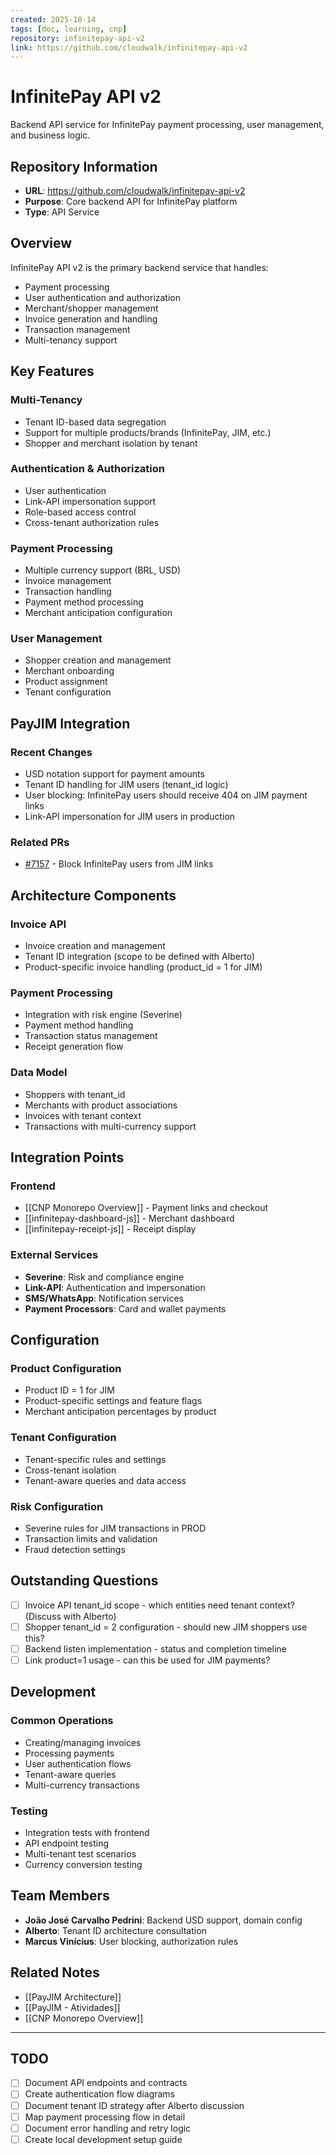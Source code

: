 ```yaml
---
created: 2025-10-14
tags: [doc, learning, cnp]
repository: infinitepay-api-v2
link: https://github.com/cloudwalk/infinitepay-api-v2
---
```


# InfinitePay API v2

Backend API service for InfinitePay payment processing, user management, and business logic.

## Repository Information

- **URL**: https://github.com/cloudwalk/infinitepay-api-v2
- **Purpose**: Core backend API for InfinitePay platform
- **Type**: API Service

## Overview

InfinitePay API v2 is the primary backend service that handles:
- Payment processing
- User authentication and authorization
- Merchant/shopper management
- Invoice generation and handling
- Transaction management
- Multi-tenancy support

## Key Features

### Multi-Tenancy
- Tenant ID-based data segregation
- Support for multiple products/brands (InfinitePay, JIM, etc.)
- Shopper and merchant isolation by tenant

### Authentication & Authorization
- User authentication
- Link-API impersonation support
- Role-based access control
- Cross-tenant authorization rules

### Payment Processing
- Multiple currency support (BRL, USD)
- Invoice management
- Transaction handling
- Payment method processing
- Merchant anticipation configuration

### User Management
- Shopper creation and management
- Merchant onboarding
- Product assignment
- Tenant configuration

## PayJIM Integration

### Recent Changes
- USD notation support for payment amounts
- Tenant ID handling for JIM users (tenant_id logic)
- User blocking: InfinitePay users should receive 404 on JIM payment links
- Link-API impersonation for JIM users in production

### Related PRs
- [#7157](https://github.com/cloudwalk/infinitepay-api-v2/pull/7157) - Block InfinitePay users from JIM links

## Architecture Components

### Invoice API
- Invoice creation and management
- Tenant ID integration (scope to be defined with Alberto)
- Product-specific invoice handling (product_id = 1 for JIM)

### Payment Processing
- Integration with risk engine (Severine)
- Payment method handling
- Transaction status management
- Receipt generation flow

### Data Model
- Shoppers with tenant_id
- Merchants with product associations
- Invoices with tenant context
- Transactions with multi-currency support

## Integration Points

### Frontend
- [[CNP Monorepo Overview]] - Payment links and checkout
- [[infinitepay-dashboard-js]] - Merchant dashboard
- [[infinitepay-receipt-js]] - Receipt display

### External Services
- **Severine**: Risk and compliance engine
- **Link-API**: Authentication and impersonation
- **SMS/WhatsApp**: Notification services
- **Payment Processors**: Card and wallet payments

## Configuration

### Product Configuration
- Product ID = 1 for JIM
- Product-specific settings and feature flags
- Merchant anticipation percentages by product

### Tenant Configuration
- Tenant-specific rules and settings
- Cross-tenant isolation
- Tenant-aware queries and data access

### Risk Configuration
- Severine rules for JIM transactions in PROD
- Transaction limits and validation
- Fraud detection settings

## Outstanding Questions

- [ ] Invoice API tenant_id scope - which entities need tenant context? (Discuss with Alberto)
- [ ] Shopper tenant_id = 2 configuration - should new JIM shoppers use this?
- [ ] Backend listen implementation - status and completion timeline
- [ ] Link product=1 usage - can this be used for JIM payments?

## Development

### Common Operations
- Creating/managing invoices
- Processing payments
- User authentication flows
- Tenant-aware queries
- Multi-currency transactions

### Testing
- Integration tests with frontend
- API endpoint testing
- Multi-tenant test scenarios
- Currency conversion testing

## Team Members

- **João José Carvalho Pedrini**: Backend USD support, domain config
- **Alberto**: Tenant ID architecture consultation
- **Marcus Vinícius**: User blocking, authorization rules

## Related Notes

- [[PayJIM Architecture]]
- [[PayJIM - Atividades]]
- [[CNP Monorepo Overview]]

---

## TODO
- [ ] Document API endpoints and contracts
- [ ] Create authentication flow diagrams
- [ ] Document tenant ID strategy after Alberto discussion
- [ ] Map payment processing flow in detail
- [ ] Document error handling and retry logic
- [ ] Create local development setup guide
